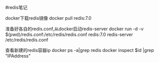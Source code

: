 #redis笔记

docker下载redis镜像
docker pull redis:7.0

准备好各自的redis.conf,从docker启动redis-server
docker run -d -v $(pwd)/redis.conf:/etc/redis/redis.conf redis:7.0 redis-server /etc/redis/redis.conf

查看新建的redis容器ip
docker ps -a|grep redis
docker inspect $id |grep "IPAddress"